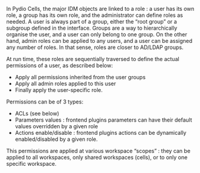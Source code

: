 

In Pydio Cells, the major IDM objects are linked to a role : a user has its own role, a group has its own role, and the administrator can define roles as needed.
A user is always part of a group, either the “root group” or a subgroup defined in the interface. Groups are a way to hierarchically organise the user, and a user can only belong to one group. On the other hand, admin roles can be applied to any users, and a user can be assigned any number of roles. In that sense, roles are closer to AD/LDAP groups.
 
At run time, these roles are sequentially traversed to define the actual permissions of a user, as described below: 

* Apply all permissions inherited from the user groups
* Apply all admin roles applied to this user
* Finally apply the user-specific role.

Permissions can be of 3 types: 

* ACLs (see below)
* Parameters values : frontend plugins parameters can have their default values overridden by a given role
* Actions enable/disable : frontend plugins actions can be dynamically enabled/disabled by a given role.

This permissions are applied at various workspace “scopes” : they can be applied to all workspaces, only shared workspaces (cells), or to only one specific workspace.

